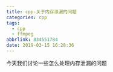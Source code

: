 ```yaml
---
title: cpp-关于内存泄漏的问题
categories: cpp
tags:
  - cpp
  - ffmpeg
abbrlink: 834551784
date: 2019-03-15 16:28:36
---
```


今天我们讨论一些怎么处理内存泄漏的问题
